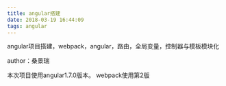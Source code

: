 ```yaml
---
title: angular搭建
date: 2018-03-19 16:44:09
tags: angular
---
```


angular项目搭建，webpack，angular，路由，全局变量，控制器与模板模块化

author：桑景瑞
<!-- more -->

本次项目使用angular1.7.0版本。
webpack使用第2版